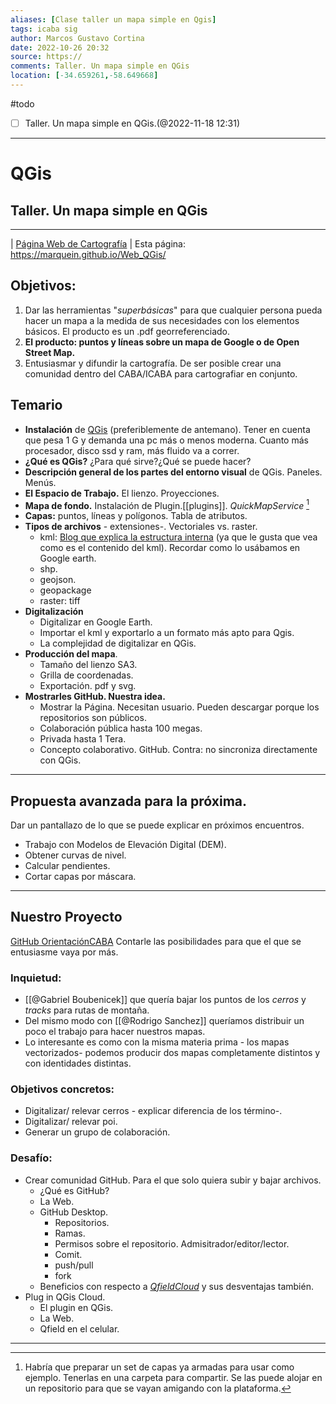 ```yaml
---
aliases: [Clase taller un mapa simple en Qgis]
tags: icaba sig
author: Marcos Gustavo Cortina
date: 2022-10-26 20:32
source: https://
comments: Taller. Un mapa simple en QGis
location: [-34.659261,-58.649668]
---
```

#todo 
- [ ] Taller. Un mapa simple en QGis.(@2022-11-18 12:31)
 ___
# QGis 
## Taller. Un mapa simple en QGis
---
| [Página Web de Cartografía](www.marcosgustacocortina.com) |
Esta página: https://marquein.github.io/Web_QGis/

## Objetivos:
1. Dar las herramientas "*superbásicas*" para que cualquier persona pueda hacer un mapa a la medida de sus necesidades con los elementos básicos. El producto es un .pdf georreferenciado.
2. **El producto: puntos y líneas sobre un mapa de Google o de Open Street Map.**
3. Entusiasmar y difundir la cartografía. De ser posible crear una comunidad dentro del CABA/ICABA para cartografiar en conjunto.

## Temario 
- **Instalación** de [QGis](https://qgis.org/es/site/) (preferiblemente de antemano). Tener en cuenta que pesa 1 G y demanda una pc más o menos moderna. Cuanto más procesador, disco ssd y ram, más fluido va a correr.
- **¿Qué es QGis?** ¿Para qué sirve?¿Qué se puede hacer?
- **Descripción general de los partes del entorno visual** de QGis. Paneles. Menús.
- **El Espacio de Trabajo.** El lienzo. Proyecciones.
- **Mapa de fondo.** Instalación de Plugin.[[plugins]]. *QuickMapService* [^material]
- **Capas:** puntos, líneas y polígonos. Tabla de atributos.
- **Tipos de archivos** - extensiones-. Vectoriales vs. raster.
	- kml: [Blog que explica la estructura interna](https://developers.google.com/kml/documentation/kml_tut?hl=es) (ya que le gusta que vea como es el contenido del kml). Recordar como lo usábamos en Google earth.
	- shp.
	- geojson.
	- geopackage
	- raster: tiff
- **Digitalización**
	- Digitalizar en Google Earth.
	- Importar el kml y exportarlo a un formato más apto para Qgis.
	- La complejidad de digitalizar en QGis.
- **Producción del mapa**.
	- Tamaño del lienzo SA3.
	- Grilla de coordenadas.
	- Exportación. pdf y svg.
- **Mostrarles GitHub. Nuestra idea.**  
	- Mostrar la Página. Necesitan usuario. Pueden descargar porque los repositorios son públicos.
	- Colaboración pública hasta 100 megas.
	- Privada hasta 1 Tera.
	- Concepto colaborativo. GitHub. Contra: no sincroniza directamente con QGis.

___
## Propuesta avanzada para la próxima.
Dar un pantallazo de lo que se puede explicar en próximos encuentros.

- Trabajo con Modelos de Elevación Digital (DEM).
- Obtener curvas de nivel.
- Calcular pendientes.
- Cortar capas por máscara.

___
## Nuestro Proyecto
[GitHub OrientaciónCABA](https://github.com/OrientacionCABA)
Contarle las posibilidades para que el que se entusiasme vaya por más.

### Inquietud:
- [[@Gabriel Boubenicek]] que quería bajar los puntos de los _cerros_ y _tracks_ para rutas de montaña.
- Del mismo modo con [[@Rodrigo Sanchez]] queríamos distribuir un poco el trabajo para hacer nuestros mapas. 
- Lo interesante es como con la misma materia prima - los mapas vectorizados- podemos producir dos mapas completamente distintos y con identidades distintas.

### Objetivos concretos:
- Digitalizar/ relevar cerros - explicar diferencia de los término-.
- Digitalizar/ relevar poi.
- Generar un grupo de colaboración.

### Desafío:
- Crear comunidad GitHub. Para el que solo quiera subir y bajar archivos. 
	- ¿Qué es GitHub?
	- La Web.
	- GitHub Desktop.
		- Repositorios.
		- Ramas.
		- Permisos sobre el repositorio. Admisitrador/editor/lector.
		- Comit.
		- push/pull
		- fork
	- Beneficios con respecto a [_QfieldCloud_](https://qfield.cloud/) y sus desventajas también.
- Plug in QGis Cloud.
	- El plugin en QGis.
	- La Web.
	- Qfield en el celular.


___
[^material]: Habría que preparar un set de capas ya armadas para usar como ejemplo. Tenerlas en una carpeta para compartir. Se las puede alojar en un repositorio para que se vayan amigando con la plataforma.
